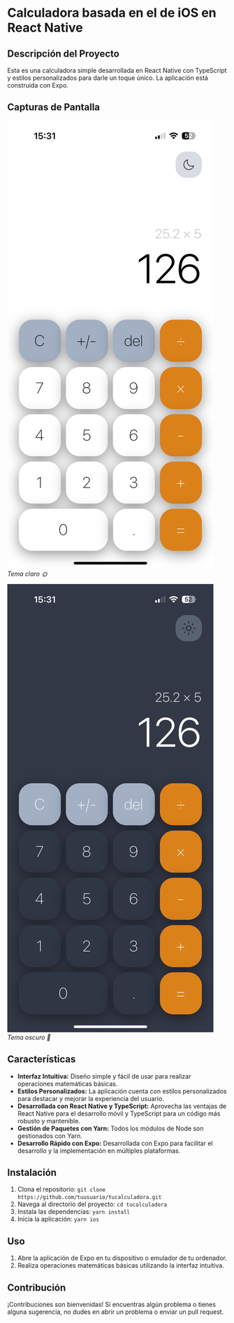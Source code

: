 # Calculadora basada en el de iOS en React Native

## Descripción del Proyecto

Esta es una calculadora simple desarrollada en React Native con TypeScript y estilos personalizados para darle un toque único. La aplicación está construida con Expo.

## Capturas de Pantalla

![Captura de pantalla 1](./screenshots/LIGHT_MODE.png)
*Tema claro 🌞*

![Captura de pantalla 2](./screenshots/DARK_MODE.png)
*Tema oscuro 🌚*

## Características

- **Interfaz Intuitiva:** Diseño simple y fácil de usar para realizar operaciones matemáticas básicas.
- **Estilos Personalizados:** La aplicación cuenta con estilos personalizados para destacar y mejorar la experiencia del usuario.
- **Desarrollada con React Native y TypeScript:** Aprovecha las ventajas de React Native para el desarrollo móvil y TypeScript para un código más robusto y mantenible.
- **Gestión de Paquetes con Yarn:** Todos los módulos de Node son gestionados con Yarn.
- **Desarrollo Rápido con Expo:** Desarrollada con Expo para facilitar el desarrollo y la implementación en múltiples plataformas.

## Instalación

1. Clona el repositorio: `git clone https://github.com/tuusuario/tucalculadora.git`
2. Navega al directorio del proyecto: `cd tucalculadora`
3. Instala las dependencias: `yarn install`
4. Inicia la aplicación: `yarn ios`

## Uso

1. Abre la aplicación de Expo en tu dispositivo o emulador de tu ordenador.
2. Realiza operaciones matemáticas básicas utilizando la interfaz intuitiva.

## Contribución

¡Contribuciones son bienvenidas! Si encuentras algún problema o tienes alguna sugerencia, no dudes en abrir un problema o enviar un pull request.
